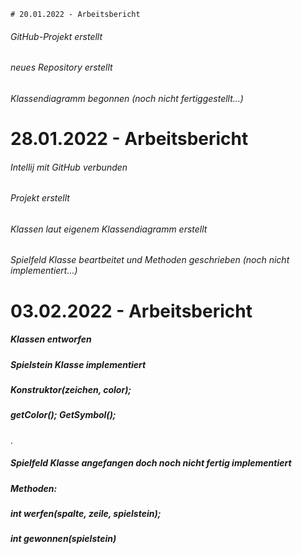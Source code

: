     # 20.01.2022 - Arbeitsbericht

###### GitHub-Projekt erstellt

###### neues Repository erstellt

###### Klassendiagramm begonnen (noch nicht fertiggestellt...)

# 28.01.2022 - Arbeitsbericht

###### Intellij mit GitHub verbunden

###### Projekt erstellt

###### Klassen laut eigenem Klassendiagramm erstellt

###### Spielfeld Klasse beartbeitet und Methoden geschrieben (noch nicht implementiert...)

# 03.02.2022 - Arbeitsbericht
##### Klassen entworfen

##### Spielstein Klasse implementiert
##### Konstruktor(zeichen, color);
##### getColor(); GetSymbol();
.
##### Spielfeld Klasse angefangen doch noch nicht fertig implementiert
##### Methoden:
##### int werfen(spalte, zeile, spielstein);
##### int gewonnen(spielstein)
        

